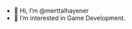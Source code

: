 - 👋 Hi, I’m @merttalhayener
- 👀 I’m interested in Game Development.


<!---
merttalhayener/merttalhayener is a ✨ special ✨ repository because its `README.md` (this file) appears on your GitHub profile.
You can click the Preview link to take a look at your changes.
--->
